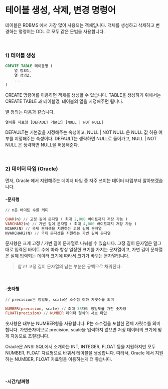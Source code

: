 # 테이블 생성, 삭제, 변경 명령어

테이블은 RDBMS 에서 가장 많이 사용되는 객체입니다. 객체를 생성하고 삭제하고 변경하는 명령어는 DDL 로 모두 같은 문법을 사용합니다.

<br>

### 1) 테이블 생성

```sql
CREATE TABLE 테이블명 ( 
	열 정의1,
	열 정의2,
	...
)
```

CREATE 명령어를 이용하면 객체를 생성할 수 있습니다. TABLE을 생성하기 위해서는 CREATE TABLE 과 테이블명, 테이블의 열을 지정해주면 됩니다.

열 정의는 다음과 같습니다.

```
열이름 자료형 [DEFAULT 기본값] [NULL | NOT NULL]
```

DEFAULT는 기본값을 지정해주는 속성이고, NULL | NOT NULL 은 NULL 값 허용 여부를 지정해주는 속성이다. DEFAULT는 생략하면 NULL로 들어가고, NULL | NOT NULL 은 생략하면 NULL을 허용해준다.

<br>

### 2) 데이터 타입 (Oracle)

먼저, Oracle 에서 지원해주는 데이터 타입 중 자주 쓰이는 데이터 타입부터 알아보겠습니다.

#### -문자형

```sql
// n은 바이트 수를 의미

CHAR(n) // 고정 길이 문자열 ( 최대 2,000 바이트까지 저장 가능 )
VARCHAR2(n) // 가변 길이 문자열 ( 최대 4,000 바이트까지 저장 가능 )
NCAHR(N) // 국제 문자셋을 지원하는 고정 길이 문자열
NVARCHAR2(N) // 국제 문자셋을 지원하는 가변 길이 문자열
```

문자형은 크게 고정 / 가변 길이 문자열로 나눠볼 수 있습니다. 고정 길이 문자열은 말그대로 입력된 바이트 수에 따라 항상 일정한 크기를 가지는 문자열이고, 가변 길이 문자열은 실제 입력되는 데이터 크기에 따라서 크기가 바뀌는 문자열입니다.

> 참고! 고정 길이 문자열의 남는 부분은 공백으로 채워진다.

<br>

#### -숫자형

```sql
// precision은 정밀도, scale은 소수점 이하 자릿수를 의미

NUMBER(precision, scale) // 최대 38자리 정밀도를 가진 숫자형
FLOAT(precision) // NUMBER 데이터 형식의 서브 타입
```

숫자형은 대부분 NUMBER형을 사용합니다. P는 소수점을 포함한 전체 자릿수를 의미합니다. 가변숫자이므로 precision, scale을 입력하지 않으면 저장 데이터의 크기에 맞게 자동으로 조절됩니다.

Oracle은 ANSI SQL에서 소개하는 INT, INTEGER, FLOAT 등을 지원하지만 모두 NUMBER, FLOAT 자료형으로 바꿔서 테이블을 생성합니다. 따라서, Oracle 에서 지원하는 NUMBER, FLOAT 자료형을 이용하는게 더 좋습니다.

<br>

#### -시간/날짜형


